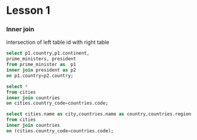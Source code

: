 # Lesson 1

### Inner join

intersection of left table id with right table

```sql
select p1.country,p1.continent,
prime_ministers, president
from prime_minister as 	p1
inner join president as p2
on p1.country=p2.country;
```



```sql
select * 
from cities
inner join countries 
on cities.country_code=countries.code;
```


```sql
select cities.name as city,countries.name as country,countries.region
from cities 
inner join countries 
on (cities.country_code=countries.code);
```


